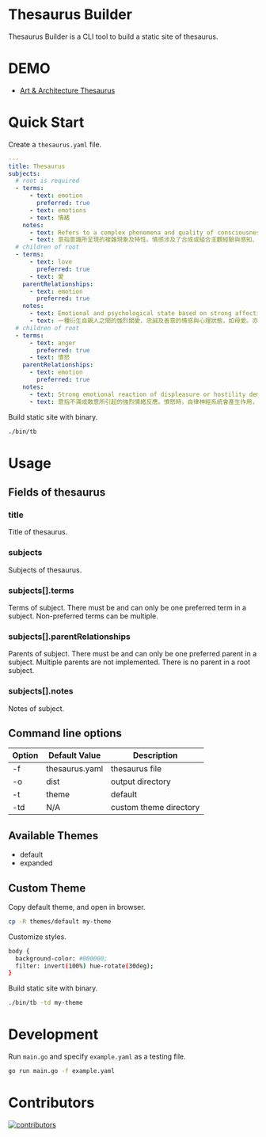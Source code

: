Thesaurus Builder
===

Thesaurus Builder is a CLI tool to build a static site of thesaurus.

# DEMO

- [Art & Architecture Thesaurus](https://memochou1993.github.io/aat-simplified/)

# Quick Start

Create a `thesaurus.yaml` file.

```YAML
---
title: Thesaurus
subjects:
  # root is required
  - terms:
      - text: emotion
        preferred: true
      - text: emotions
      - text: 情緒
    notes:
      - text: Refers to a complex phenomena and quality of consciousness, featuring the synthesis or combination of subjective experiences and perceptions, expressive physiological and psychological behaviors, and the excitation or stimulation of the nervous system. Among psychological studies, the concept is associated with ideas on personality formation, rational and irrational thinking, and cognitive motivation.
      - text: 意指意識所呈現的複雜現象及特性。情感涉及了合成或組合主觀經驗與感知、具表達意義的生理與心理行為、以及神經系統的興奮或刺激。在心理學研究中，情感的概念與個性形成、理性與非理性思維、以及認知動機有關。
  # children of root
  - terms:
      - text: love
        preferred: true
      - text: 愛
    parentRelationships:
      - text: emotion
        preferred: true
    notes:
      - text: Emotional and psychological state based on strong affection, loyalty, and benevolence for another arising out of kinship, as in maternal love; arising out of sexual attraction and emotional affinity, as in affection and tenderness felt between lovers; and arising out of respect and admiration, as in the valuation and appreciation among friends.
      - text: 一種衍生自親人之間的強烈關愛、忠誠及善意的情感與心理狀態，如母愛。亦可為衍生自兩性之間在性欲與情感上的吸引力，例如情人之間的情愛與溫柔。此外，亦可能為衍生自尊敬與欽佩之情，例如朋友之間彼此重視與欣賞。
  # children of root
  - terms:
      - text: anger
        preferred: true
      - text: 憤怒
    parentRelationships:
      - text: emotion
        preferred: true
    notes:
      - text: Strong emotional reaction of displeasure or hostility demonstrated by physical reactions, particular facial grimaces and body positions characteristic of action in the autonomic nervous system.
      - text: 意指不滿或敵意所引起的強烈情緒反應。憤怒時，自律神經系統會產生作用，進而引發生理反應，並且使人表現出特有的面部表情與身體姿勢。
```

Build static site with binary.

```BASH
./bin/tb
```

# Usage

## Fields of thesaurus

### title

Title of thesaurus.

### subjects

Subjects of thesaurus.

### subjects[].terms

Terms of subject. There must be and can only be one preferred term in a subject. Non-preferred terms can be multiple.

### subjects[].parentRelationships

Parents of subject. There must be and can only be one preferred parent in a subject. Multiple parents are not implemented. There is no parent in a root subject.

### subjects[].notes

Notes of subject.

## Command line options

| Option | Default Value  | Description            |
| ------ | -------------- | ---------------------- |
| -f     | thesaurus.yaml | thesaurus file         |
| -o     | dist           | output directory       |
| -t     | theme          | default                |
| -td    | N/A            | custom theme directory |

## Available Themes

- default
- expanded

## Custom Theme

Copy default theme, and open in browser.

```BASH
cp -R themes/default my-theme
```

Customize styles.

```BASH
body {
  background-color: #000000;
  filter: invert(100%) hue-rotate(30deg);
}
```

Build static site with binary.

```BASH
./bin/tb -td my-theme
```

# Development

Run `main.go` and specify `example.yaml` as a testing file.

```BASH
go run main.go -f example.yaml
```

# Contributors

<a href="https://github.com/memochou1993/thesaurus-builder/graphs/contributors">
  <img alt="contributors" src="https://contrib.rocks/image?repo=memochou1993/thesaurus-builder" />
</a>
